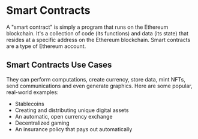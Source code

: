 # Smart Contracts

A "smart contract" is simply a program that runs on the Ethereum blockchain. It's a collection of code (its functions) and data (its state) that resides at a specific address on the Ethereum blockchain. Smart contracts are a type of Ethereum account.

## Smart Contracts Use Cases
They can perform computations, create currency, store data, mint NFTs, send communications and even generate graphics. Here are some popular, real-world examples:

* Stablecoins
* Creating and distributing unique digital assets
* An automatic, open currency exchange
* Decentralized gaming
* An insurance policy that pays out automatically

